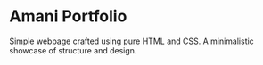 # Amani Portfolio

Simple webpage crafted using pure HTML and CSS. A minimalistic showcase of structure and design.

 
